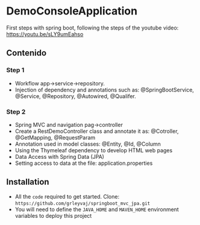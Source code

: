 # DemoConsoleApplication
First steps with spring boot, following the steps of the youtube video: https://youtu.be/sLY9umEahso
 
## Contenido
### Step 1
 - Workflow app->service->repository.
 - Injection of dependency and annotations such as: @SpringBootService, @Service, @Repository, @Autowired, @Qualifer.
 
 ### Step 2
  - Spring MVC and navigation pag->controller
  - Create a RestDemoController class and annotate it as: @Cotroller, @GetMapping, @RequestParam
  - Annotation used in model classes: @Entity, @Id, @Column
  - Using the Thymeleaf dependency to develop HTML web pages
  - Data Access with Spring Data (JPA)
  - Setting access to data at the file: application.properties
  
## Installation
   - All the `code` required to get started. Clone: `https://github.com/grleyvaj/springboot_mvc_jpa.git`
   - You will need to define the `JAVA_HOME` and `MAVEN_HOME` environment variables to deploy this project